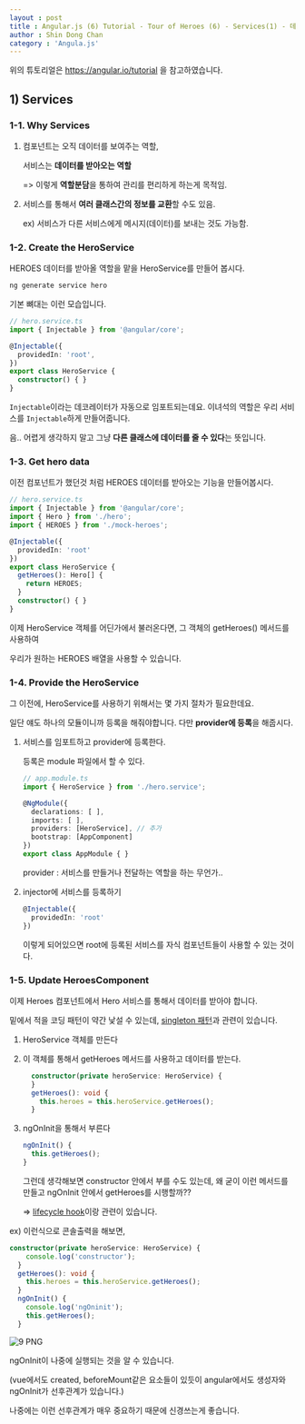 ```yaml
---
layout : post
title : Angular.js (6) Tutorial - Tour of Heroes (6) - Services(1) - 데이터 받기
author : Shin Dong Chan
category : 'Angula.js'
---
```


위의 튜토리얼은 https://angular.io/tutorial 을 참고하였습니다.

## 1) Services

### 1-1. Why Services

1. 컴포넌트는 오직 데이터를 보여주는 역할,

   서비스는 **데이터를 받아오는 역할**

   => 이렇게 **역할분담**을 통하여 관리를 편리하게 하는게 목적임.

2. 서비스를 통해서 **여러 클래스간의 정보를 교환**할 수도 있음.

   ex) 서비스가 다른 서비스에게 메시지(데이터)를 보내는 것도 가능함.

### 1-2. Create the HeroService

HEROES 데이터를 받아올 역할을 맡을 HeroService를 만들어 봅시다.

```bash
ng generate service hero
```

기본 뼈대는 이런 모습입니다.

```typescript
// hero.service.ts
import { Injectable } from '@angular/core';

@Injectable({
  providedIn: 'root',
})
export class HeroService {
  constructor() { }
}
```

`Injectable`이라는 데코레이터가 자동으로 임포트되는데요. 이녀석의 역할은 우리 서비스를 `Injectable`하게 만들어줍니다.

음.. 어렵게 생각하지 말고 그냥 **다른 클래스에 데이터를 줄 수 있다**는 뜻입니다.

### 1-3. Get hero data

이전 컴포넌트가 했던것 처럼 HEROES 데이터를 받아오는 기능을 만들어봅시다.

```typescript
// hero.service.ts
import { Injectable } from '@angular/core';
import { Hero } from './hero';
import { HEROES } from './mock-heroes';

@Injectable({
  providedIn: 'root'
})
export class HeroService {
  getHeroes(): Hero[] {
    return HEROES;
  }
  constructor() { }
}
```

이제 HeroService 객체를 어딘가에서 불러온다면, 그 객체의 getHeroes() 메서드를 사용하여

우리가 원하는 HEROES 배열을 사용할 수 있습니다.


### 1-4. Provide the HeroService

그 이전에, HeroService를 사용하기 위해서는 몇 가지 절차가 필요한데요.

일단 얘도 하나의 모듈이니까 등록을 해줘야합니다. 다만 **provider에 등록**을 해줍시다. 


1. 서비스를 임포트하고 provider에 등록한다.

   등록은 module 파일에서 할 수 있다.

   ```typescript
   // app.module.ts
   import { HeroService } from './hero.service';
   
   @NgModule({
     declarations: [ ],
     imports: [ ],
     providers: [HeroService], // 추가
     bootstrap: [AppComponent]
   })
   export class AppModule { }
   
   ```

   provider : 서비스를 만들거나 전달하는 역할을 하는 무언가..

2. injector에 서비스를 등록하기

   ```typescript
   @Injectable({
     providedIn: 'root'
   })
   ```

   이렇게 되어있으면 root에 등록된 서비스를 자식 컴포넌트들이 사용할 수 있는 것이다.

### 1-5. Update HeroesComponent

이제 Heroes 컴포넌트에서 Hero 서비스를 통해서 데이터를 받아야 합니다.

밑에서 적을 코딩 패턴이 약간 낯설 수 있는데, [singleton 패턴](<https://www.zerocho.com/category/JavaScript/post/57541bef7dfff917002c4e86>)과 관련이 있습니다.

1. HeroService 객체를 만든다

2. 이 객체를 통해서 getHeroes 메서드를 사용하고 데이터를 받는다.

   ```typescript
     constructor(private heroService: HeroService) {
     }
     getHeroes(): void {
       this.heroes = this.heroService.getHeroes();
     }
   ```

3. ngOnInit을 통해서 부른다

   ```typescript
   ngOnInit() {
     this.getHeroes();
   }
   ```

   그런데 생각해보면 constructor 안에서 부를 수도 있는데, 왜 굳이 이런 메서드를 만들고 ngOnInit 안에서 getHeroes를 시행할까??

   => [lifecycle hook](<https://angular.io/guide/lifecycle-hooks>)이랑 관련이 있습니다.

ex) 이런식으로 콘솔출력을 해보면,

```typescript
constructor(private heroService: HeroService) {
    console.log('constructor');
  }
  getHeroes(): void {
    this.heroes = this.heroService.getHeroes();
  }
  ngOnInit() {
    console.log('ngOninit');
    this.getHeroes();
  }
```

![9 PNG](https://user-images.githubusercontent.com/37765338/57979855-f0ae1b00-7a5d-11e9-8394-881eb5727467.png)

ngOnInit이 나중에 실행되는 것을 알 수 있습니다.

(vue에서도 created, beforeMount같은 요소들이 있듯이 angular에서도 생성자와 ngOnInit가 선후관계가 있습니다.)

나중에는 이런 선후관계가 매우 중요하기 때문에 신경쓰는게 좋습니다.



